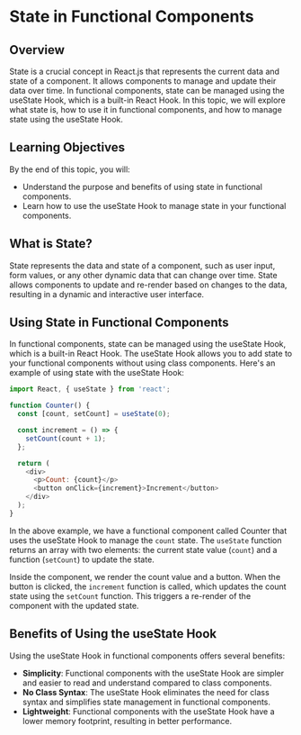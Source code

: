 # State in Functional Components
## Overview
State is a crucial concept in React.js that represents the current data and state of a component. It allows components to manage and update their data over time. In functional components, state can be managed using the useState Hook, which is a built-in React Hook. In this topic, we will explore what state is, how to use it in functional components, and how to manage state using the useState Hook.

## Learning Objectives
By the end of this topic, you will:

- Understand the purpose and benefits of using state in functional components.
- Learn how to use the useState Hook to manage state in your functional components.
## What is State?
State represents the data and state of a component, such as user input, form values, or any other dynamic data that can change over time. State allows components to update and re-render based on changes to the data, resulting in a dynamic and interactive user interface.

## Using State in Functional Components
In functional components, state can be managed using the useState Hook, which is a built-in React Hook. The useState Hook allows you to add state to your functional components without using class components. Here's an example of using state with the useState Hook:


```javascript
import React, { useState } from 'react';

function Counter() {
  const [count, setCount] = useState(0);

  const increment = () => {
    setCount(count + 1);
  };

  return (
    <div>
      <p>Count: {count}</p>
      <button onClick={increment}>Increment</button>
    </div>
  );
}
```

In the above example, we have a functional component called Counter that uses the useState Hook to manage the `count` state. The `useState` function returns an array with two elements: the current state value (`count`) and a function (`setCount`) to update the state.

Inside the component, we render the count value and a button. When the button is clicked, the `increment` function is called, which updates the count state using the `setCount` function. This triggers a re-render of the component with the updated state.

## Benefits of Using the useState Hook
Using the useState Hook in functional components offers several benefits:

- **Simplicity**: Functional components with the useState Hook are simpler and easier to read and understand compared to class components.
- **No Class Syntax**: The useState Hook eliminates the need for class syntax and simplifies state management in functional components.
- **Lightweight**: Functional components with the useState Hook have a lower memory footprint, resulting in better performance.
